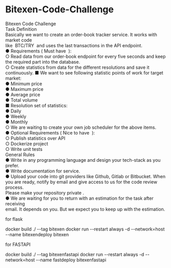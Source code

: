 # Bitexen-Code-Challenge

Bitexen Code Challenge  
Task Definition  
Basically we want to create an order-book tracker service. It works with market code  
like ​ BTC/TRY ​ and uses the last transactions in the API endpoint.  
● Requirements (​ Must have ​ ):  
○ Read data from our order-book endpoint for every five seconds and keep the required part into the database.  
○ Create statistics from data for the different resolutions and save it  
continuously.
■ We want to see following statistic points of work for target
market:  
● Minimum price  
● Maximum price  
● Average price  
● Total volume  
■ Resolution set of statistics:  
● Daily  
● Weekly  
● Monthly  
○ We are waiting to create your own job scheduler for the above items.  
● Optional Requirements (​ Nice to have ​ ):  
○ Publish statistics over API  
○ Dockerize project  
○ Write unit tests  
General Rules  
● Write in any programming language and design your tech-stack as you prefer.  
● Write documentation for service.  
● Upload your code into git providers like Github, Gitlab or Bitbucket. When you
are ready, notify by email and give access to us for the code review process.  
Please make your repository private . ​  
● We are waiting for you to return with an estimation for the task after receiving  
email. It depends on you. But we expect you to keep up with the estimation.  







for flask 

docker build ./ --tag bitexen
docker run --restart always -d --network=host --name bitexendeploy bitexen








for FASTAPI

docker build ./ --tag bitexenfastapi
docker run --restart always -d --network=host --name fastdeploy bitexenfastapi


